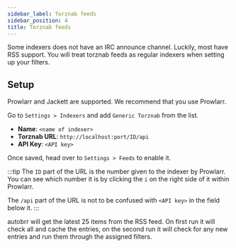 ```yaml
---
sidebar_label: Torznab feeds
sidebar_position: 4
title: Torznab feeds
---
```


Some indexers does not have an IRC announce channel.
Luckily, most have RSS support. You will treat torznab feeds as regular indexers when setting up your filters.

## Setup

Prowlarr and Jackett are supported. We recommend that you use Prowlarr.

Go to `Settings > Indexers` and add `Generic Torznab` from the list.

* **Name**: `<name of indexer>`
* **Torznab URL**: `http://localhost:port/ID/api`
* **API Key**: `<API key>`

Once saved, head over to `Settings > Feeds` to enable it.

:::tip
The `ID` part of the URL is the number given to the indexer by Prowlarr.
You can see which number it is by clicking the `i` on the right side of it within Prowlarr.

The `/api` part of the URL is not to be confused with `<API key>` in the field below it.
:::

autobrr will get the latest 25 items from the RSS feed. On first run it will check all and cache the entries, on the second run it will check for any new entries and run them through the assigned filters.
